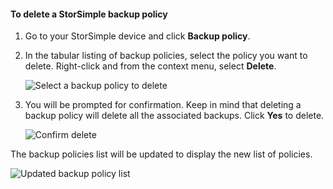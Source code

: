 
<!--author=alkohli last changed: 01/02/17-->

<a id="to-delete-a-storsimple-backup-policy" class="xliff"></a>

#### To delete a StorSimple backup policy

1. Go to your StorSimple device and click **Backup policy**.

2. In the tabular listing of backup policies, select the policy you want to delete. Right-click and from the context menu, select **Delete**.

    ![Select a backup policy to delete](./media/storsimple-8000-delete-backup-policy/deletebupol1.png)

3. You will be prompted for confirmation. Keep in mind that deleting a backup policy will delete all the associated backups. Click **Yes** to delete.

    ![Confirm delete](./media/storsimple-8000-delete-backup-policy/deletebupol2.png)

The backup policies list will be updated to display the new list of policies.

![Updated backup policy list](./media/storsimple-8000-delete-backup-policy/deletebupol5.png)